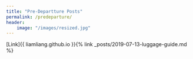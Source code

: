```yaml
---
title: "Pre-Departture Posts"
permalink: /predeparture/
header:
    image: "/images/resized.jpg"
---
```

[Link]{{ liamliang.github.io }}{% link _posts/2019-07-13-luggage-guide.md %}
